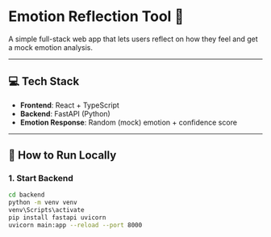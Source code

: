 # Emotion Reflection Tool 🧠

A simple full-stack web app that lets users reflect on how they feel and get a mock emotion analysis.

---

## 💻 Tech Stack

- **Frontend**: React + TypeScript
- **Backend**: FastAPI (Python)
- **Emotion Response**: Random (mock) emotion + confidence score

---

## 🚀 How to Run Locally

### 1. Start Backend

```bash
cd backend
python -m venv venv
venv\Scripts\activate
pip install fastapi uvicorn
uvicorn main:app --reload --port 8000
